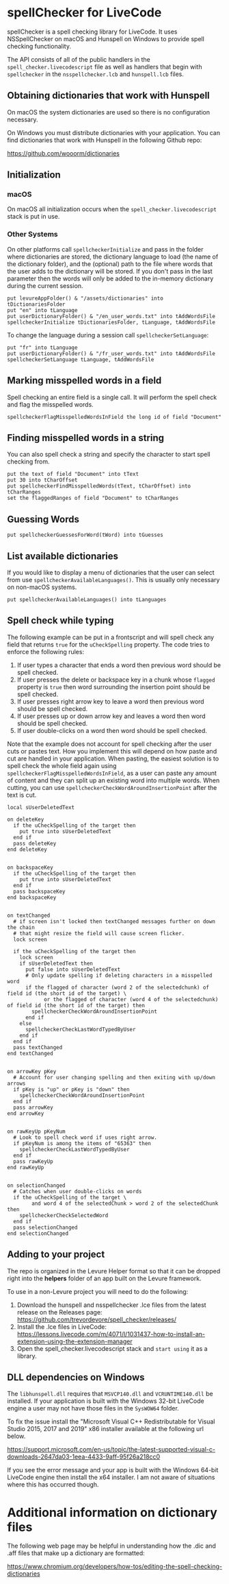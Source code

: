 # spellChecker for LiveCode

spellChecker is a spell checking library for LiveCode. It uses NSSpellChecker on macOS and Hunspell on Windows to provide spell checking functionality.

The API consists of all of the public handlers in the `spell_checker.livecodescript` file as well as handlers that begin with `spellchecker` in the `nsspellchecker.lcb` and `hunspell.lcb` files.

## Obtaining dictionaries that work with Hunspell

On macOS the system dictionaries are used so there is no configuration necessary.

On Windows you must distribute dictionaries with your application. You can find dictionaries that work with Hunspell in the following Github repo:

https://github.com/wooorm/dictionaries

## Initialization

### macOS

On macOS all initialization occurs when the `spell_checker.livecodescript` stack is put in use.

### Other Systems

On other platforms call `spellcheckerInitialize` and pass in the folder where dictionaries are stored, the dictionary language to load (the name of the dictionary folder), and the (optional) path to the file where words that the user adds to the dictionary will be stored. If you don't pass in the last parameter then the words will only be added to the in-memory dictionary during the current session.

```
put levureAppFolder() & "/assets/dictionaries" into tDictionariesFolder
put "en" into tLanguage
put userDictionaryFolder() & "/en_user_words.txt" into tAddWordsFile
spellcheckerInitialize tDictionariesFolder, tLanguage, tAddWordsFile
```

To change the language during a session call `spellcheckerSetLanguage`:

```
put "fr" into tLanguage
put userDictionaryFolder() & "/fr_user_words.txt" into tAddWordsFile
spellcheckerSetLanguage tLanguage, tAddWordsFile
```

## Marking misspelled words in a field

Spell checking an entire field is a single call. It will perform the spell check and flag the misspelled words.

```
spellcheckerFlagMisspelledWordsInField the long id of field "Document"
```

## Finding misspelled words in a string

You can also spell check a string and specify the character to start spell checking from.

```
put the text of field "Document" into tText
put 30 into tCharOffset
put spellcheckerFindMisspelledWords(tText, tCharOffset) into tCharRanges
set the flaggedRanges of field "Document" to tCharRanges
```

## Guessing Words

```
put spellcheckerGuessesForWord(tWord) into tGuesses
```

## List available dictionaries

If you would like to display a menu of dictionaries that the user can select from use `spellcheckerAvailableLanguages()`. This is usually only necessary on non-macOS systems.

```
put spellcheckerAvailableLanguages() into tLanguages
```

## Spell check while typing

The following example can be put in a frontscript and will spell check any field that returns `true` for the `uCheckSpelling` property. The code tries to enforce the following rules:

1. If user types a character that ends a word then previous word should be spell checked.
2. If user presses the delete or backspace key in a chunk whose `flagged` property is `true` then word surrounding the insertion point should be spell checked.
3. If user presses right arrow key to leave a word then previous word should be spell checked.
4. If user presses up or down arrow key and leaves a word then word should be spell checked.
5. If user double-clicks on a word then word should be spell checked.

Note that the example does not account for spell checking after the user cuts or pastes text. How you implement this will depend on how paste and cut are handled in your application. When pasting, the easiest solution is to spell check the whole field again using `spellcheckerFlagMisspelledWordsInField`, as a user can paste any amount of content and they can split up an existing word into multiple words. When cutting, you can use `spellcheckerCheckWordAroundInsertionPoint` after the text is cut.

```
local sUserDeletedText

on deleteKey
  if the uCheckSpelling of the target then
    put true into sUserDeletedText
  end if
  pass deleteKey
end deleteKey


on backspaceKey
  if the uCheckSpelling of the target then
    put true into sUserDeletedText
  end if
  pass backspaceKey
end backspaceKey


on textChanged
  # if screen isn't locked then textChanged messages further on down the chain
  # that might resize the field will cause screen flicker.
  lock screen

  if the uCheckSpelling of the target then
    lock screen
    if sUserDeletedText then
      put false into sUserDeletedText
      # Only update spelling if deleting characters in a misspelled word
      if the flagged of character (word 2 of the selectedchunk) of field id (the short id of the target) \
            or the flagged of character (word 4 of the selectedchunk) of field id (the short id of the target) then
        spellcheckerCheckWordAroundInsertionPoint
      end if
    else
      spellcheckerCheckLastWordTypedByUser
    end if
  end if
  pass textChanged
end textChanged


on arrowKey pKey
  # Account for user changing spelling and then exiting with up/down arrows
  if pKey is "up" or pKey is "down" then
    spellcheckerCheckWordAroundInsertionPoint
  end if
  pass arrowKey
end arrowKey


on rawKeyUp pKeyNum
  # Look to spell check word if uses right arrow.
  if pKeyNum is among the items of "65363" then
    spellcheckerCheckLastWordTypedByUser
  end if
  pass rawKeyUp
end rawKeyUp


on selectionChanged
  # Catches when user double-clicks on words
  if the uCheckSpelling of the target \
        and word 4 of the selectedChunk > word 2 of the selectedChunk then
    spellcheckerCheckSelectedWord
  end if
  pass selectionChanged
end selectionChanged
```

## Adding to your project

The repo is organized in the Levure Helper format so that it can be dropped right into the **helpers** folder of an app built on the Levure framework.

To use in a non-Levure project you will need to do the following:

1) Download the hunspell and nsspellchecker .lce files from the latest release on the Releases page: https://github.com/trevordevore/spell_checker/releases/
2) Install the .lce files in LiveCode: https://lessons.livecode.com/m/4071/l/1031437-how-to-install-an-extension-using-the-extension-manager
3) Open the spell_checker.livecodescript stack and `start using` it as a library.

## DLL dependencies on Windows

The `libhunspell.dll` requires that `MSVCP140.dll` and `VCRUNTIME140.dll` be installed. If your application is built with the Windows 32-bit LiveCode engine a user may not have those files in the `SysWOW64` folder.

To fix the issue install the "Microsoft Visual C++ Redistributable for Visual Studio 2015, 2017 and 2019" x86 installer available at the following url below.

https://support.microsoft.com/en-us/topic/the-latest-supported-visual-c-downloads-2647da03-1eea-4433-9aff-95f26a218cc0

If you see the error message and your app is built with the Windows 64-bit LiveCode engine then install the x64 installer. I am not aware of situations where this has occurred though.

# Additional information on dictionary files

The following web page may be helpful in understanding how the .dic and .aff files that make up a dictionary are formatted:

https://www.chromium.org/developers/how-tos/editing-the-spell-checking-dictionaries
